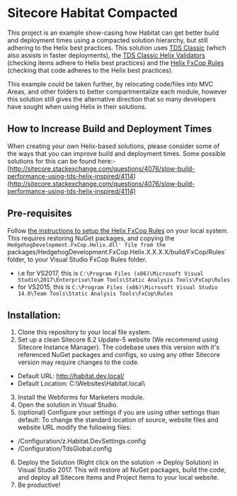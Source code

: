 # Sitecore Habitat Compacted
This project is an example show-casing how Habitat can get better build and deployment times using a compacted solution hierarchy, but still adhering to the Helix best practices.
This solution uses [TDS Classic](https://www.teamdevelopmentforsitecore.com/Download/TDS-Classic) (which also assists in faster deployments), the [TDS Classic Helix Validators](http://hedgehogdevelopment.github.io/tds/chapter4.html#validations) (checking items adhere to Helix best practices) and the [Helix FxCop Rules](https://www.hhog.com/blog/sitecore-helix-fxcop-rules) (checking that code adheres to the Helix best practices).

This example could be taken further, by relocating code/files into MVC Areas, and other folders to better compartmentalize each module, however this solution still gives the alternative direction that so many developers have sought when using Helix in their solutions.

## How to Increase Build and Deployment Times ##
When creating your own Helix-based solutions, please consider some of the ways that you can improve build and deployment times. Some possible solutions for this can be found here:- [http://sitecore.stackexchange.com/questions/4076/slow-build-performance-using-tds-helix-inspired/4114](http://sitecore.stackexchange.com/questions/4076/slow-build-performance-using-tds-helix-inspired/4114)

## Pre-requisites ##
Follow [the instructions to setup the Helix FxCop Rules](https://www.hhog.com/blog/sitecore-helix-fxcop-rules) on your local system.
This requires restoring NuGet packages, and copying the `HedgehogDevelopment.FxCop.Helix.dll' file from the `packages/HedgehogDevelopment.FxCop.Helix.X.X.X.X/build/FxCop/Rules` folder, to your Visual Studio FxCop Rules folder.
 - i.e for VS2017, this is `C:\Program Files (x86)\Microsoft Visual Studio\2017\Enterprise\Team Tools\Static Analysis Tools\FxCop\Rules`
 - for VS2015, this is `C:\Program Files (x86)\Microsoft Visual Studio 14.0\Team Tools\Static Analysis Tools\FxCop\Rules`
 
## Installation: ##
1. Clone this repository to your local file system.
2. Set up a clean Sitecore 8.2 Update-5 website (We recommend using Sitecore Instance Manager). The codebase uses this version with it's referenced NuGet packages and configs, so using any other Sitecore version may require changes to the code.
 - Default URL: http://habitat.dev.local/ 
 - Default Location: C:\Websites\Habitat.local\
3. Install the Webforms for Marketers module.
4. Open the solution in Visual Studio.
5. (optional) Configure your settings if you are using other settings than default:
To change the standard location of source, website files and website URL modify the following files:
  - /Configuration/z.Habitat.DevSettings.config
  - /Configuration/TdsGlobal.config 
6. Deploy the Solution (Right click on the solution -> Deploy Solution) in Visual Studio 2017. This will restore all NuGet packages, build the code, and deploy all Sitecore Items and Project Items to your local website.
7. Be productive!
